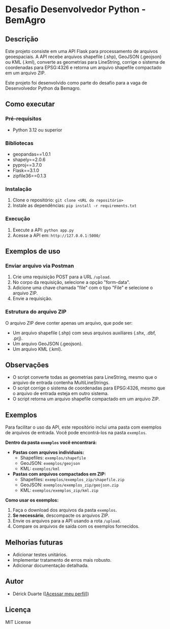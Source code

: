 # Desafio Desenvolvedor Python - BemAgro

## Descrição

Este projeto consiste em uma API Flask para processamento de arquivos geoespaciais. A API recebe arquivos shapefile (.shp), GeoJSON (.geojson) ou KML (.kml), converte as geometrias para LineString, corrige o sistema de coordenadas para EPSG:4326 e retorna um arquivo shapefile compactado em um arquivo ZIP.

Este projeto foi desenvolvido como parte do desafio para a vaga de Desenvolvedor Python da Bemagro.

## Como executar

### Pré-requisitos

* Python 3.12 ou superior

### Bibliotecas

* geopandas==1.0.1
* shapely==2.0.6
* pyproj==3.7.0
* Flask==3.1.0
* zipfile36==0.1.3

### Instalação

1. Clone o repositório: `git clone <URL do repositório>`
2. Instale as dependências: `pip install -r requirements.txt`

### Execução

1. Execute a API: `python app.py`
2. Acesse a API em: `http://127.0.0.1:5000/`

## Exemplos de uso

### Enviar arquivo via Postman

1. Crie uma requisição POST para a URL `/upload`.
2. No corpo da requisição, selecione a opção "form-data".
3. Adicione uma chave chamada "file" com o tipo "File" e selecione o arquivo ZIP.
4. Envie a requisição.

### Estrutura do arquivo ZIP

O arquivo ZIP deve conter apenas um arquivo, que pode ser:

* Um arquivo shapefile (.shp) com seus arquivos auxiliares (.shx, .dbf, .prj).
* Um arquivo GeoJSON (.geojson).
* Um arquivo KML (.kml).

## Observações

* O script converte todas as geometrias para LineString, mesmo que o arquivo de entrada contenha MultiLineStrings.
* O script corrige o sistema de coordenadas para EPSG:4326, mesmo que o arquivo de entrada esteja em outro sistema.
* O script retorna um arquivo shapefile compactado em um arquivo ZIP.

## Exemplos

Para facilitar o uso da API, este repositório inclui uma pasta com exemplos de arquivos de entrada. Você pode encontrá-los na pasta `exemplos`.

**Dentro da pasta `exemplos` você encontrará:**

* **Pastas com arquivos individuais:**
    * Shapefiles: `exemplos/shapefile`
    * GeoJSON: `exemplos/geojson`
    * KML: `exemplos/kml`
* **Pastas com arquivos compactados em ZIP:**
    * Shapefiles: `exemplos/exemplos_zip/shapefile.zip`
    * GeoJSON: `exemplos/exemplos_zip/geojson.zip`
    * KML: `exemplos/exemplos_zip/kml.zip`

**Como usar os exemplos:**

1. Faça o download dos arquivos da pasta `exemplos`.
2. **Se necessário**, descompacte os arquivos ZIP.
3. Envie os arquivos para a API usando a rota `/upload`.
4. Compare os arquivos de saída com os exemplos fornecidos.

## Melhorias futuras

* Adicionar testes unitários.
* Implementar tratamento de erros mais robusto.
* Adicionar documentação detalhada.

## Autor

* Dérick Duarte ([[Acessar meu perfil](https://github.com/derekinn)])

## Licença

MIT License
